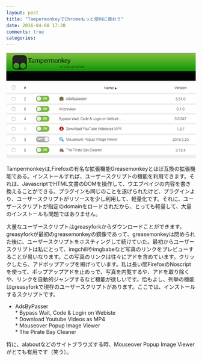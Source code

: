 ```yaml
---
layout: post
title: "TampermonkeyでChromeもっと便利に使おう"
date: 2016-04-08 17:30
comments: true
categories: 
---
```

![](/images/legacy/1*E3O_pk89r4LK216loMPWOw.png)

Tampermonkeyは,Firefoxの有名な拡張機能Greasemonkeyとほぼ互換の拡張機能である。インストールすれば、ユーザースクリプトの機能を利用できます。それは、JavascriptでHTML文書のDOMを操作して、ウエブペイジの内容を書き換えることができる。プラグインも同じのことを遂げられたけど、プラグインより、ユーザースクリプトがリソースを少し利用して、軽量化です。それに、ユーザースクリプトが指定のdomainをロードされだから、とっても軽量して、大量のインストールも問題ではありません。

大量なユーザースクリプトはgreasyforkからダウンロードことができます。greasyforkが最初のgreasemonkeyの鏡像であって、greasemonkeyは閉められた後に、ユーザースクリプトをホスティングして続けていた。最初からユーザースクリプトは私にとって、imgchiliやimgbabeなど写真のリンクをプレビューすることが易いなります。この写真のリンクは往々にアドを含めています。クリックしたら、アドポップアップを掲げっています。私は長い間FirefoxのNoscriptを使って、ポップアップアドを止めっで、写真を内覧するや、アドを取り除くや、リンクを自動的ジャンプするなど機能が欲しいです。恰もよし、列挙の機能はgreasyforkで現存のユーザースクリプトがあります。ここでは、インストールするスクリプトです。

* AdsByPasser<br> * Bypass Wait, Code & Login on Webiste<br> * Download Youtube
Videos as MP4<br> * Mouseover Popup Image Viewer<br> * The Pirate Bay Cleaner

特に、alaboutなどのサイトブラウズする時、Mouseover Popup Image Viewerがとても有用です（笑う）。
